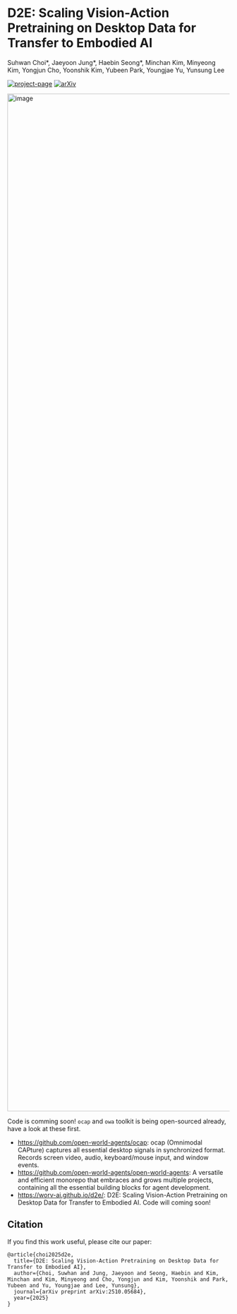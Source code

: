 # D2E: Scaling Vision-Action Pretraining on Desktop Data for Transfer to Embodied AI

Suhwan Choi*, Jaeyoon Jung*, Haebin Seong*, Minchan Kim, Minyeong Kim, Yongjun Cho, Yoonshik Kim, Yubeen Park, Youngjae Yu, Yunsung Lee

[![project-page](https://img.shields.io/badge/Project%20Page-blue?style=flat-square)](https://worv-ai.github.io/d2e/) [![arXiv](https://img.shields.io/badge/arXiv-2410.01273-brightgreen.svg?style=flat-square)](https://arxiv.org/abs/2510.05684)

<img width="5334" height="2306" alt="image" src="https://github.com/user-attachments/assets/5a6dd6a1-201f-4da6-8530-340b5edfa2b1" />

Code is comming soon! `ocap` and `owa` toolkit is being open-sourced already, have a look at these first.

- https://github.com/open-world-agents/ocap: ocap (Omnimodal CAPture) captures all essential desktop signals in synchronized format. Records screen video, audio, keyboard/mouse input, and window events.
- https://github.com/open-world-agents/open-world-agents: A versatile and efficient monorepo that embraces and grows multiple projects, containing all the essential building blocks for agent development.
- https://worv-ai.github.io/d2e/: D2E: Scaling Vision-Action Pretraining on Desktop Data for Transfer to Embodied AI. Code will coming soon!

## Citation

If you find this work useful, please cite our paper:

```
@article{choi2025d2e,
  title={D2E: Scaling Vision-Action Pretraining on Desktop Data for Transfer to Embodied AI},
  author={Choi, Suwhan and Jung, Jaeyoon and Seong, Haebin and Kim, Minchan and Kim, Minyeong and Cho, Yongjun and Kim, Yoonshik and Park, Yubeen and Yu, Youngjae and Lee, Yunsung},
  journal={arXiv preprint arXiv:2510.05684},
  year={2025}
}
```
